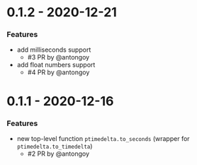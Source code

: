 # 0.1.2 - 2020-12-21

### Features
- add milliseconds support
    - \#3 PR by @antongoy
- add float numbers support
    - \#4 PR by @antongoy
  
# 0.1.1 - 2020-12-16

### Features
- new top-level function `ptimedelta.to_seconds` 
(wrapper for `ptimedelta.to_timedelta`)
    - \#2 PR by @antongoy
